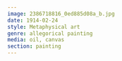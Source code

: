 ```yaml
---
image: 2386718816_0ed885d08a_b.jpg
date: 1914-02-24
style: Metaphysical art
genre: allegorical painting
media: oil, canvas
section: painting
---
```

